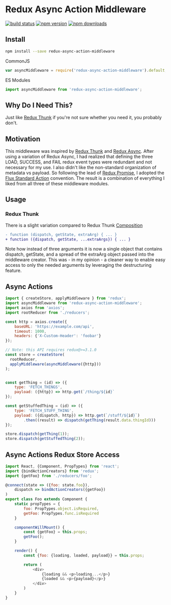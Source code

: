 Redux Async Action Middleware
===================

[![build status](https://img.shields.io/travis/nharris85/redux-async-action-middleware/master.svg?style=flat-square)](https://travis-ci.org/nharris85/redux-async-action-middleware)
[![npm version](https://img.shields.io/npm/v/redux-async-action-middleware.svg?style=flat-square)](https://www.npmjs.com/packageredux-async-action-middleware)
[![npm downloads](https://img.shields.io/npm/dm/redux-async-action-middleware.svg?style=flat-square)](https://www.npmjs.com/package/redux-async-action-middleware)


## Install

```bash
npm install --save redux-async-action-middleware
```

CommonJS

```js
var asyncMiddleware = require('redux-async-action-middleware').default;
```

ES Modules
```js
import asyncMiddleware from 'redux-async-action-middleware';
```

## Why Do I Need This?

Just like [Redux Thunk](https://raw.githubusercontent.com/gaearon/redux-thunk) if you're not sure whether you need it, you probably don't.

## Motivation

This middleware was inspired by [Redux Thunk](https://raw.githubusercontent.com/gaearon/redux-thunk) and [Redux Async](https://github.com/symbiont-io/redux-async). After using a variation of Redux Async, I had realized that defining the three LOAD, SUCCESS, and FAIL redux event types were redundant and not necessary for my use. I also didn't like the non-standard organization of metadata vs payload. So following the lead of [Redux Promise](https://github.com/acdlite/redux-promise), I adopted the [Flux Standard Action](https://github.com/acdlite/flux-standard-action) convention. The result is a combination of everything I liked from all three of these middleware modules.

## Usage

### Redux Thunk

There is a slight variation compared to Redux Thunk [Composition](https://github.com/gaearon/redux-thunk#composition)

```diff
- function (dispatch, getState, extraArg) { ... }
+ function ({dispatch, getState, ...extraArgs}) { ... }
```

Note how instead of three arguments it is now a single object that contains dispatch, getState, and a spread of the extraArg object passed into the middleware creator. This was - in my opinion - a cleaner way to enable easy access to only the needed arguments by leveraging the destructuring feature.

## Async Actions

```js
import { createStore, applyMiddleware } from 'redux';
import asyncMiddleware from 'redux-async-action-middleware';
import axios from 'axios';
import rootReducer from './reducers';

const http = axios.create({
    baseURL: 'https://example.com/api',
    timeout: 1000,
    headers: {'X-Custom-Header': 'foobar'}
});

// Note: this API requires redux@>=3.1.0
const store = createStore(
  rootReducer,
  applyMiddleware(asyncMiddleware({http}))
);


const getThing = (id) => ({
    type: 'FETCH_THINGS',
    payload: ({http}) => http.get(`/thing/${id}`
});

const getStuffedThing = (id) => ({
    type: 'FETCH_STUFF_THING',
    payload: ({dispatch, http}) => http.get(`/stuff/${id}`)
        .then((result) => dispatch(getThing(result.data.thingId)))
});

store.dispatch(getThing(1));
store.dispatch(getStuffedThing(2));
```

## Async Actions Redux Store Access

```js
import React, {Component, PropTypes} from 'react';
import {bindActionCreators} from 'redux';
import {getFoo} from './reducers/foo';

@connect(state => ({foo: state.foo}),
    dispatch => bindActionCreators({getFoo})
)
export class Foo extends Component {
    static propTypes = {
        foo: PropTypes.object.isRequired,
        getFoo: PropTypes.func.isRequired
    }

    componentWillMount() {
        const {getFoo} = this.props;
        getFoo();
    }

    render() {
        const {foo: {loading, loaded, payload}} = this.props;

        return (
            <div>
                {loading && <p>loading...</p>}
                {loaded && <p>{payload}</p>}
            </div>
        )
    }
}
```
